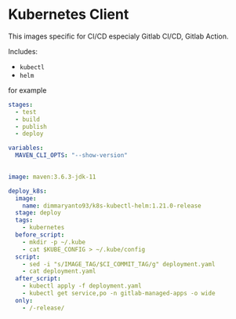 # Kubernetes Client

This images specific for CI/CD especialy Gitlab CI/CD, Gitlab Action.

Includes:

- `kubectl`
- `helm`

for example 

```yaml
stages:
  - test
  - build
  - publish
  - deploy

variables:
  MAVEN_CLI_OPTS: "--show-version"
  

image: maven:3.6.3-jdk-11

deploy_k8s:
  image:
    name: dimmaryanto93/k8s-kubectl-helm:1.21.0-release
  stage: deploy
  tags:
    - kubernetes
  before_script:
    - mkdir -p ~/.kube
    - cat $KUBE_CONFIG > ~/.kube/config
  script:
    - sed -i "s/IMAGE_TAG/$CI_COMMIT_TAG/g" deployment.yaml
    - cat deployment.yaml
  after_script:
    - kubectl apply -f deployment.yaml
    - kubectl get service,po -n gitlab-managed-apps -o wide
  only:
    - /-release/
```
